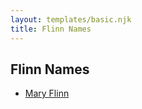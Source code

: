 ```yaml
---
layout: templates/basic.njk
title: Flinn Names
---
```

## Flinn Names
- [Mary Flinn](/people/9/95328054)